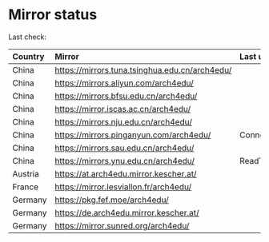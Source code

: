 <script src="./time.js"></script>
# Mirror status
Last check: <script type="text/javascript">localize(1679343558.7388022);</script>

|Country|Mirror|Last update|
|:------|:-----|:----------|
|China|https://mirrors.tuna.tsinghua.edu.cn/arch4edu/|<script type="text/javascript">localize(1679294118);</script>|
|China|https://mirrors.aliyun.com/arch4edu/|<script type="text/javascript">localize(1679211230);</script>|
|China|https://mirrors.bfsu.edu.cn/arch4edu/|<script type="text/javascript">localize(1679294118);</script>|
|China|https://mirror.iscas.ac.cn/arch4edu/|<script type="text/javascript">localize(1679294118);</script>|
|China|https://mirrors.nju.edu.cn/arch4edu/|<script type="text/javascript">localize(1679294118);</script>|
|China|https://mirrors.pinganyun.com/arch4edu/|ConnectionError|
|China|https://mirrors.sau.edu.cn/arch4edu/|<script type="text/javascript">localize(1673850842);</script>|
|China|https://mirrors.ynu.edu.cn/arch4edu/|ReadTimeout|
|Austria|https://at.arch4edu.mirror.kescher.at/|<script type="text/javascript">localize(1679294118);</script>|
|France|https://mirror.lesviallon.fr/arch4edu/|<script type="text/javascript">localize(1679294118);</script>|
|Germany|https://pkg.fef.moe/arch4edu/|<script type="text/javascript">localize(1679294118);</script>|
|Germany|https://de.arch4edu.mirror.kescher.at/|<script type="text/javascript">localize(1679294118);</script>|
|Germany|https://mirror.sunred.org/arch4edu/|<script type="text/javascript">localize(1679294118);</script>|

<script src="./tablefilter/tablefilter.js"></script>
<script src="./table.js"></script>
